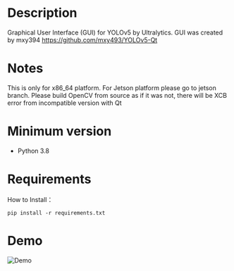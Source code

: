 # Description
Graphical User Interface (GUI) for YOLOv5 by Ultralytics. GUI was created by mxy394
https://github.com/mxy493/YOLOv5-Qt

# Notes
This is only for x86_64 platform. For Jetson platform please go to jetson branch. Please build OpenCV from source as if it was not, there will be XCB error from incompatible version with Qt

# Minimum version
- Python 3.8

# Requirements
How to Install：

```shell
pip install -r requirements.txt
```



# Demo

![Demo](demo.gif)
